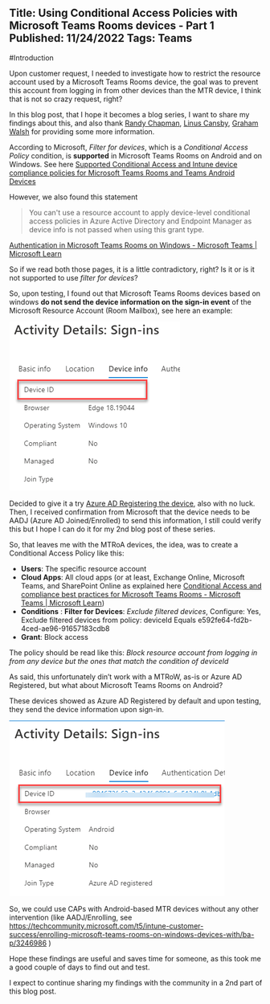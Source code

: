 Title: Using Conditional Access Policies with Microsoft Teams Rooms devices - Part 1 
Published: 11/24/2022
Tags: Teams
---

#Introduction

Upon customer request, I needed to investigate how to restrict the resource account used by a Microsoft Teams Rooms device, the goal was to prevent this account from logging in from other devices than the MTR device, I think that is not so crazy request, right?

In this blog post, that I hope it becomes a blog series, I want to share my findings about this, and also thank [Randy Chapman](https://twitter.com/randychapman), [Linus Cansby](https://twitter.com/LCansby), [Graham Walsh](https://twitter.com/thegrahamwalsh) for providing some more information. 

According to Microsoft, _Filter for devices_, which is a _Conditional Access Policy_ condition, is **supported** in Microsoft Teams Rooms on Android and on Windows. See here [Supported Conditional Access and Intune device compliance policies for Microsoft Teams Rooms and Teams Android Devices](https://learn.microsoft.com/microsoftteams/rooms/supported-ca-and-compliance-policies?tabs=mtr-w) 

However, we also found this statement 

> You can't use a resource account to apply device-level conditional access policies in Azure Active Directory and Endpoint Manager as device info is not passed when using this grant type. 

[Authentication in Microsoft Teams Rooms on Windows - Microsoft Teams | Microsoft Learn](https://learn.microsoft.com/microsoftteams/rooms/rooms-authentication)

So if we read both those pages, it is a little contradictory, right? Is it or is it not supported to use _filter for devices_? 

So, upon testing, I found out that Microsoft Teams Rooms devices based on windows **do not send the device information on the sign-in event** of the Microsoft Resource Account (Room Mailbox), see here an example: 

![TMR Windows Sign In event](/images/MTR_Windows_SignIn.png) 

Decided to give it a try [Azure AD Registering the device](https://support.microsoft.com/en-us/account-billing/register-your-personal-device-on-your-work-or-school-network-8803dd61-a613-45e3-ae6c-bd1ab25bf8a8), also with no luck. Then, I received confirmation from Microsoft that the device needs to be AADJ (Azure AD Joined/Enrolled) to send this information, I still could verify this but I hope I can do it for my 2nd blog post of these series. 

So, that leaves me with the MTRoA devices, the idea, was to create a Conditional Access Policy like this: 

- **Users**: The specific resource account 
- **Cloud Apps**: All cloud apps (or at least, Exchange Online, Microsoft Teams, and SharePoint Online as explained here [Conditional Access and compliance best practices for Microsoft Teams Rooms - Microsoft Teams | Microsoft Learn](https://learn.microsoft.com/en-us/microsoftteams/rooms/conditional-access-and-compliance-for-devices)) 
- **Conditions** : **Filter for Devices**: _Exclude filtered devices_, Configure: Yes, Exclude filtered devices from policy: deviceId Equals e592fe64-fd2b-4ced-ae96-91657183cdb8 
- **Grant**: Block access 

The policy should be read like this: _Block resource account from logging in from any device but the ones that match the condition of deviceId_ 

As said, this unfortunately din’t work with a MTRoW, as-is or Azure AD Registered, but what about Microsoft Teams Rooms on Android? 

These devices showed as Azure AD Registered by default and upon testing, they send the device information upon sign-in.

![TMR Android Sign In event](/images/MTR_Android_SignIn.png) 

So, we could use CAPs with Android-based MTR devices without any other intervention (like AADJ/Enrolling, see https://techcommunity.microsoft.com/t5/intune-customer-success/enrolling-microsoft-teams-rooms-on-windows-devices-with/ba-p/3246986 ) 

Hope these findings are useful and saves time for someone, as this took me a good couple of days to find out and test.

I expect to continue sharing my findings with the community in a 2nd part of this blog post.
